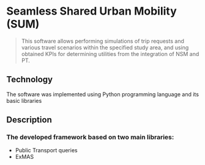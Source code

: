 # Seamless Shared Urban Mobility (SUM)
> This software allows performing simulations of trip requests and various travel scenarios within the specified study area, and using obtained KPIs for determining utilities from the integration of NSM and PT.
## Technology
The software was implemented using Python programming language and its basic libraries
## Description
### The developed framework based on two main libraries:
* Public Transport queries
* ExMAS 
